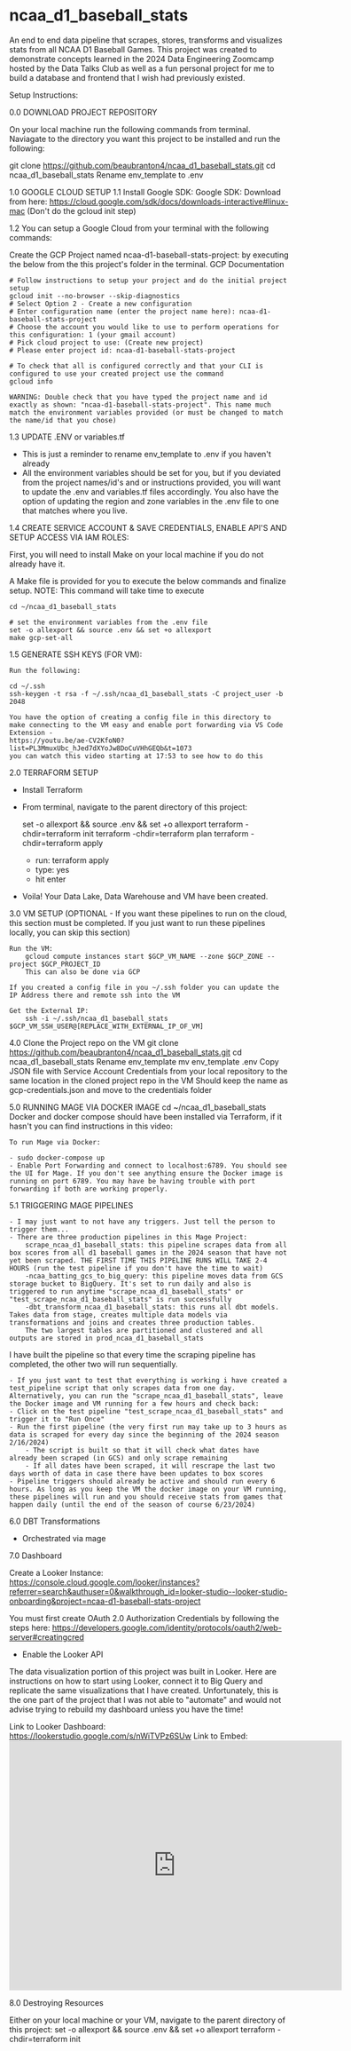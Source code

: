 # ncaa_d1_baseball_stats
An end to end data pipeline that scrapes, stores, transforms and visualizes stats from all NCAA D1 Baseball Games. This project was created to demonstrate concepts learned in the 2024 Data Engineering Zoomcamp hosted by the Data Talks Club as well as a fun personal project for me to build a database and frontend that I wish had previously existed.



Setup Instructions:


0.0 DOWNLOAD PROJECT REPOSITORY

On your local machine run the following commands from terminal. Naviagate to the directory you want this project to be installed and run the following:

git clone https://github.com/beaubranton4/ncaa_d1_baseball_stats.git
cd ncaa_d1_baseball_stats
Rename env_template to .env

1.0 GOOGLE CLOUD SETUP 
1.1 Install Google SDK: Google SDK: Download from here: https://cloud.google.com/sdk/docs/downloads-interactive#linux-mac (Don't do the gcloud init step)

1.2 You can setup a Google Cloud from your terminal with the following commands:

Create the GCP Project named ncaa-d1-baseball-stats-project: by executing the below from the this project's folder in the terminal. GCP Documentation

    # Follow instructions to setup your project and do the initial project setup
    gcloud init --no-browser --skip-diagnostics
    # Select Option 2 - Create a new configuration
    # Enter configuration name (enter the project name here): ncaa-d1-baseball-stats-project
    # Choose the account you would like to use to perform operations for this configuration: 1 (your gmail account)
    # Pick cloud project to use: (Create new project)
    # Please enter project id: ncaa-d1-baseball-stats-project

    # To check that all is configured correctly and that your CLI is configured to use your created project use the command
    gcloud info

    WARNING: Double check that you have typed the project name and id exactly as shown: "ncaa-d1-baseball-stats-project". This name much match the environment variables provided (or must be changed to match the name/id that you chose)


<!-- - Setup a Google Cloud Account
- Enable Billing
- Create a New Project on GCP and Give it a Name and ID (You do not have to create or select an organization)
    - Suggested Name:
    - Suggested ID:
    - You can choose any ID and name that you want, but you will need to update certain variables with the ID and name that you chose for your Google Cloud Project. If you use the Suggested Name and Suggested ID, these variables will default to what was suggested. -->

1.3 UPDATE .ENV or variables.tf
- This is just a reminder to rename env_template to .env if you haven't already
- All the environment variables should be set for you, but if you deviated from the project names/id's and or instructions provided, you will want to update the .env and variables.tf files accordingly. You also have the option of updating the region and zone variables in the .env file to one that matches where you live.

1.4 CREATE SERVICE ACCOUNT & SAVE CREDENTIALS, ENABLE API'S AND SETUP ACCESS VIA IAM ROLES:

First, you will need to install Make on your local machine if you do not already have it.

A Make file is provided for you to execute the below commands and finalize setup. NOTE: This command will take time to execute

    cd ~/ncaa_d1_baseball_stats

    # set the environment variables from the .env file
    set -o allexport && source .env && set +o allexport
    make gcp-set-all

<!-- - Create a Service Account and Generate a JSON Key to access and manage the project with Terraform
    - 
    - https://console.cloud.google.com/iam-admin/serviceaccounts
    - Suggested Service Account Name: ncaa_d1_baseball_stats_service (Can use makefile)
    - Suggested Service Account ID: ncaa_d1_baseball_stats_service (Can use makefile)
    - Grant proper permissions to Service Account
        - Owner: This should give access to most everything but just in case...
        - Specific Roles for Terraform (IaC) Setup:
            - BigQuery Admin
            - Storage Admin
            - Storage Object Admin
        - Specific Roles for Mage (Cloud Orchestrator):
            - Artifact Registry Reader
            - Artifact Registry Writer
            - Cloud Run Developer
            - Cloud SQL Admin
            - Service Account Token Creator
        - Specific Roles for dbt (Transformations) - these are redundant roles:
            - BigQuery Admin
            - Storage Admin
            - Storage Object Admin
        - In a real world scenario this may require 3 seperate service accounts, but for 
        setup you can just create a single service account with all of the following 
        roles.
    - Create the Service Account
    - Click on the Service Account and Select "Keys". Hit the "Add Key" button, select "Create Key", select the "JSON" button and create. This will save the JSON Key to your computer. 
    - Rename the json file gcp-credentials.json and move it to the credentials folder in this project repository on your machine (If stored elsewhere you will need to update the file path variable in the .env file accordingly) -->

<!-- 1.2 ENABLE APIS
    - Next, we are required to enable Specific Google APIs (click following links and hit enable):
        - BigQuery API: https://console.developers.google.com/apis/api/bigquery.googleapis.com
        - Compute Engine API: https://console.cloud.google.com/marketplace/product/google/compute.googleapis.com -->

1.5 GENERATE SSH KEYS (FOR VM):

    Run the following:
    
    cd ~/.ssh
    ssh-keygen -t rsa -f ~/.ssh/ncaa_d1_baseball_stats -C project_user -b 2048
    
    You have the option of creating a config file in this directory to make connecting to the VM easy and enable port forwarding via VS Code Extension - 
    https://youtu.be/ae-CV2KfoN0?list=PL3MmuxUbc_hJed7dXYoJw8DoCuVHhGEQb&t=1073 
    you can watch this video starting at 17:53 to see how to do this



2.0 TERRAFORM SETUP 
- Install Terraform
- From terminal, navigate to the parent directory of this project:
    
    set -o allexport && source .env && set +o allexport
    terraform -chdir=terraform init
    terraform -chdir=terraform plan
    terraform -chdir=terraform apply

    - run: terraform apply
    - type: yes
    - hit enter

- Voila! Your Data Lake, Data Warehouse and VM have been created.


3.0 VM SETUP (OPTIONAL - If you want these pipelines to run on the cloud, this section must be completed. If you just want to run these pipelines locally, you can skip this section)

    Run the VM:
        gcloud compute instances start $GCP_VM_NAME --zone $GCP_ZONE --project $GCP_PROJECT_ID
        This can also be done via GCP

    If you created a config file in you ~/.ssh folder you can update the IP Address there and remote ssh into the VM
    
    Get the External IP:
        ssh -i ~/.ssh/ncaa_d1_baseball_stats $GCP_VM_SSH_USER@[REPLACE_WITH_EXTERNAL_IP_OF_VM]
        

4.0 Clone the Project repo on the VM
        git clone https://github.com/beaubranton4/ncaa_d1_baseball_stats.git
        cd ncaa_d1_baseball_stats
    Rename env_template
        mv env_template .env
    Copy JSON file with Service Account Credentials from your local repository to the same location in the cloned project repo in the VM
        Should keep the name as gcp-credentials.json and move to the credentials folder


5.0 RUNNING MAGE VIA DOCKER IMAGE 
    cd ~/ncaa_d1_baseball_stats
    Docker and docker compose should have been installed via Terraform, if it hasn't you can find instructions in this video:

    To run Mage via Docker:

    - sudo docker-compose up
    - Enable Port Forwarding and connect to localhost:6789. You should see the UI for Mage. If you don't see anything ensure the Docker image is running on port 6789. You may have be having trouble with port forwarding if both are working properly.

5.1 TRIGGERING MAGE PIPELINES

    - I may just want to not have any triggers. Just tell the person to trigger them...
    - There are three production pipelines in this Mage Project:
        scrape_ncaa_d1_baseball_stats: this pipeline scrapes data from all box scores from all d1 baseball games in the 2024 season that have not yet been scraped. THE FIRST TIME THIS PIPELINE RUNS WILL TAKE 2-4 HOURS (run the test pipeline if you don't have the time to wait)
        -ncaa_batting_gcs_to_big_query: this pipeline moves data from GCS storage bucket to BigQuery. It's set to run daily and also is triggered to run anytime "scrape_ncaa_d1_baseball_stats" or "test_scrape_ncaa_d1_baseball_stats" is run successfully
        -dbt_transform_ncaa_d1_baseball_stats: this runs all dbt models. Takes data from stage, creates multiple data models via transformations and joins and creates three production tables. 
        The two largest tables are partitioned and clustered and all outputs are stored in prod_ncaa_d1_baseball_stats

I have built the pipeline so that every time the scraping pipeline has completed, the other two will run sequentially.

    - If you just want to test that everything is working i have created a test_pipeline script that only scrapes data from one day. Alternatively, you can run the "scrape_ncaa_d1_baseball_stats", leave the Docker image and VM running for a few hours and check back:
    - Click on the test pipeline "test_scrape_ncaa_d1_baseball_stats" and trigger it to "Run Once"
    - Run the first pipeline (the very first run may take up to 3 hours as data is scraped for every day since the beginning of the 2024 season 2/16/2024)
        - The script is built so that it will check what dates have already been scraped (in GCS) and only scrape remaining
        - If all dates have been scraped, it will rescrape the last two days worth of data in case there have been updates to box scores 
    - Pipeline triggers should already be active and should run every 6 hours. As long as you keep the VM the docker image on your VM running, these pipelines will run and you should receive stats from games that happen daily (until the end of the season of course 6/23/2024)

6.0 DBT Transformations

- Orchestrated via mage

7.0 Dashboard

Create a Looker Instance: https://console.cloud.google.com/looker/instances?referrer=search&authuser=0&walkthrough_id=looker-studio--looker-studio-onboarding&project=ncaa-d1-baseball-stats-project

You must first create OAuth 2.0 Authorization Credentials by following the steps here: https://developers.google.com/identity/protocols/oauth2/web-server#creatingcred

- Enable the Looker API

The data visualization portion of this project was built in Looker. Here are instructions on how to start using Looker, connect it to Big Query and replicate the same visualizations that I have created. Unfortunately, this is the one part of the project that I was not able to "automate" and would not advise trying to rebuild my dashboard unless you have the time!

Link to Looker Dashboard: https://lookerstudio.google.com/s/nWiTVPz6SUw
Link to Embed: <iframe width="600" height="450" src="https://lookerstudio.google.com/embed/reporting/a4fcf765-aa8c-4337-bdbe-6a165cbb5266/page/p_z3bay2lggd" frameborder="0" style="border:0" allowfullscreen sandbox="allow-storage-access-by-user-activation allow-scripts allow-same-origin allow-popups allow-popups-to-escape-sandbox"></iframe>

8.0 Destroying Resources

Either on your local machine or your VM, navigate to the parent directory of this project:
    set -o allexport && source .env && set +o allexport
    terraform -chdir=terraform init
